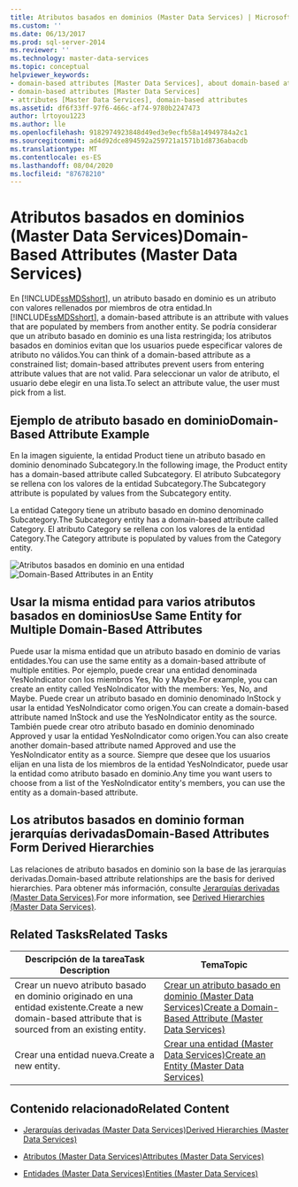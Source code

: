 ```yaml
---
title: Atributos basados en dominios (Master Data Services) | Microsoft Docs
ms.custom: ''
ms.date: 06/13/2017
ms.prod: sql-server-2014
ms.reviewer: ''
ms.technology: master-data-services
ms.topic: conceptual
helpviewer_keywords:
- domain-based attributes [Master Data Services], about domain-based attributes
- domain-based attributes [Master Data Services]
- attributes [Master Data Services], domain-based attributes
ms.assetid: df6f33ff-97f6-466c-af74-9780b2247473
author: lrtoyou1223
ms.author: lle
ms.openlocfilehash: 9182974923848d49ed3e9ecfb58a14949784a2c1
ms.sourcegitcommit: ad4d92dce894592a259721a1571b1d8736abacdb
ms.translationtype: MT
ms.contentlocale: es-ES
ms.lasthandoff: 08/04/2020
ms.locfileid: "87678210"
---
```

# <a name="domain-based-attributes-master-data-services"></a><span data-ttu-id="0bf66-102">Atributos basados en dominios (Master Data Services)</span><span class="sxs-lookup"><span data-stu-id="0bf66-102">Domain-Based Attributes (Master Data Services)</span></span>
  <span data-ttu-id="0bf66-103">En [!INCLUDE[ssMDSshort](../includes/ssmdsshort-md.md)], un atributo basado en dominio es un atributo con valores rellenados por miembros de otra entidad.</span><span class="sxs-lookup"><span data-stu-id="0bf66-103">In [!INCLUDE[ssMDSshort](../includes/ssmdsshort-md.md)], a domain-based attribute is an attribute with values that are populated by members from another entity.</span></span> <span data-ttu-id="0bf66-104">Se podría considerar que un atributo basado en dominio es una lista restringida; los atributos basados en dominios evitan que los usuarios puede especificar valores de atributo no válidos.</span><span class="sxs-lookup"><span data-stu-id="0bf66-104">You can think of a domain-based attribute as a constrained list; domain-based attributes prevent users from entering attribute values that are not valid.</span></span> <span data-ttu-id="0bf66-105">Para seleccionar un valor de atributo, el usuario debe elegir en una lista.</span><span class="sxs-lookup"><span data-stu-id="0bf66-105">To select an attribute value, the user must pick from a list.</span></span>

## <a name="domain-based-attribute-example"></a><span data-ttu-id="0bf66-106">Ejemplo de atributo basado en dominio</span><span class="sxs-lookup"><span data-stu-id="0bf66-106">Domain-Based Attribute Example</span></span>
 <span data-ttu-id="0bf66-107">En la imagen siguiente, la entidad Product tiene un atributo basado en dominio denominado Subcategory.</span><span class="sxs-lookup"><span data-stu-id="0bf66-107">In the following image, the Product entity has a domain-based attribute called Subcategory.</span></span> <span data-ttu-id="0bf66-108">El atributo Subcategory se rellena con los valores de la entidad Subcategory.</span><span class="sxs-lookup"><span data-stu-id="0bf66-108">The Subcategory attribute is populated by values from the Subcategory entity.</span></span>

 <span data-ttu-id="0bf66-109">La entidad Category tiene un atributo basado en domino denominado Subcategory.</span><span class="sxs-lookup"><span data-stu-id="0bf66-109">The Subcategory entity has a domain-based attribute called Category.</span></span> <span data-ttu-id="0bf66-110">El atributo Category se rellena con los valores de la entidad Category.</span><span class="sxs-lookup"><span data-stu-id="0bf66-110">The Category attribute is populated by values from the Category entity.</span></span>

 <span data-ttu-id="0bf66-111">![Atributos basados en dominio en una entidad](../../2014/master-data-services/media/mds-conc-domain-based-attribute-conceptual.gif "Atributos basados en dominio en una entidad")</span><span class="sxs-lookup"><span data-stu-id="0bf66-111">![Domain-Based Attributes in an Entity](../../2014/master-data-services/media/mds-conc-domain-based-attribute-conceptual.gif "Domain-Based Attributes in an Entity")</span></span>

## <a name="use-same-entity-for-multiple-domain-based-attributes"></a><span data-ttu-id="0bf66-112">Usar la misma entidad para varios atributos basados en dominios</span><span class="sxs-lookup"><span data-stu-id="0bf66-112">Use Same Entity for Multiple Domain-Based Attributes</span></span>
 <span data-ttu-id="0bf66-113">Puede usar la misma entidad que un atributo basado en dominio de varias entidades.</span><span class="sxs-lookup"><span data-stu-id="0bf66-113">You can use the same entity as a domain-based attribute of multiple entities.</span></span> <span data-ttu-id="0bf66-114">Por ejemplo, puede crear una entidad denominada YesNoIndicator con los miembros Yes, No y Maybe.</span><span class="sxs-lookup"><span data-stu-id="0bf66-114">For example, you can create an entity called YesNoIndicator with the members: Yes, No, and Maybe.</span></span> <span data-ttu-id="0bf66-115">Puede crear un atributo basado en dominio denominado InStock y usar la entidad YesNoIndicator como origen.</span><span class="sxs-lookup"><span data-stu-id="0bf66-115">You can create a domain-based attribute named InStock and use the YesNoIndicator entity as the source.</span></span> <span data-ttu-id="0bf66-116">También puede crear otro atributo basado en dominio denominado Approved y usar la entidad YesNoIndicator como origen.</span><span class="sxs-lookup"><span data-stu-id="0bf66-116">You can also create another domain-based attribute named Approved and use the YesNoIndicator entity as a source.</span></span> <span data-ttu-id="0bf66-117">Siempre que desee que los usuarios elijan en una lista de los miembros de la entidad YesNoIndicator, puede usar la entidad como atributo basado en dominio.</span><span class="sxs-lookup"><span data-stu-id="0bf66-117">Any time you want users to choose from a list of the YesNoIndicator entity's members, you can use the entity as a domain-based attribute.</span></span>

## <a name="domain-based-attributes-form-derived-hierarchies"></a><span data-ttu-id="0bf66-118">Los atributos basados en dominio forman jerarquías derivadas</span><span class="sxs-lookup"><span data-stu-id="0bf66-118">Domain-Based Attributes Form Derived Hierarchies</span></span>
 <span data-ttu-id="0bf66-119">Las relaciones de atributo basados en dominio son la base de las jerarquías derivadas.</span><span class="sxs-lookup"><span data-stu-id="0bf66-119">Domain-based attribute relationships are the basis for derived hierarchies.</span></span> <span data-ttu-id="0bf66-120">Para obtener más información, consulte [Jerarquías derivadas &#40;Master Data Services&#41;](derived-hierarchies-master-data-services.md).</span><span class="sxs-lookup"><span data-stu-id="0bf66-120">For more information, see [Derived Hierarchies &#40;Master Data Services&#41;](derived-hierarchies-master-data-services.md).</span></span>

## <a name="related-tasks"></a><span data-ttu-id="0bf66-121">Related Tasks</span><span class="sxs-lookup"><span data-stu-id="0bf66-121">Related Tasks</span></span>

|<span data-ttu-id="0bf66-122">Descripción de la tarea</span><span class="sxs-lookup"><span data-stu-id="0bf66-122">Task Description</span></span>|<span data-ttu-id="0bf66-123">Tema</span><span class="sxs-lookup"><span data-stu-id="0bf66-123">Topic</span></span>|
|----------------------|-----------|
|<span data-ttu-id="0bf66-124">Crear un nuevo atributo basado en dominio originado en una entidad existente.</span><span class="sxs-lookup"><span data-stu-id="0bf66-124">Create a new domain-based attribute that is sourced from an existing entity.</span></span>|[<span data-ttu-id="0bf66-125">Crear un atributo basado en dominio &#40;Master Data Services&#41;</span><span class="sxs-lookup"><span data-stu-id="0bf66-125">Create a Domain-Based Attribute &#40;Master Data Services&#41;</span></span>](../../2014/master-data-services/create-a-domain-based-attribute-master-data-services.md)|
|<span data-ttu-id="0bf66-126">Crear una entidad nueva.</span><span class="sxs-lookup"><span data-stu-id="0bf66-126">Create a new entity.</span></span>|[<span data-ttu-id="0bf66-127">Crear una entidad &#40;Master Data Services&#41;</span><span class="sxs-lookup"><span data-stu-id="0bf66-127">Create an Entity &#40;Master Data Services&#41;</span></span>](../../2014/master-data-services/create-an-entity-master-data-services.md)|

## <a name="related-content"></a><span data-ttu-id="0bf66-128">Contenido relacionado</span><span class="sxs-lookup"><span data-stu-id="0bf66-128">Related Content</span></span>

-   [<span data-ttu-id="0bf66-129">Jerarquías derivadas &#40;Master Data Services&#41;</span><span class="sxs-lookup"><span data-stu-id="0bf66-129">Derived Hierarchies &#40;Master Data Services&#41;</span></span>](derived-hierarchies-master-data-services.md)

-   [<span data-ttu-id="0bf66-130">Atributos &#40;Master Data Services&#41;</span><span class="sxs-lookup"><span data-stu-id="0bf66-130">Attributes &#40;Master Data Services&#41;</span></span>](../../2014/master-data-services/attributes-master-data-services.md)

-   [<span data-ttu-id="0bf66-131">Entidades &#40;Master Data Services&#41;</span><span class="sxs-lookup"><span data-stu-id="0bf66-131">Entities &#40;Master Data Services&#41;</span></span>](../../2014/master-data-services/entities-master-data-services.md)


